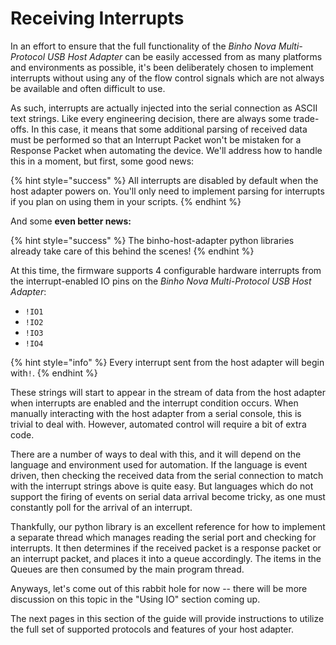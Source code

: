 # Receiving Interrupts

In an effort to ensure that the full functionality of the _Binho Nova Multi-Protocol USB Host Adapter_ can be easily accessed from as many platforms and environments as possible, it's been deliberately chosen to implement interrupts without using any of the flow control signals which are not always be available and often difficult to use.

As such, interrupts are actually injected into the serial connection as ASCII text strings. Like every engineering decision, there are always some trade-offs. In this case, it means that some additional parsing of received data must be performed so that an Interrupt Packet won't be mistaken for a Response Packet when automating the device. We'll address how to handle this in a moment, but first, some good news:

{% hint style="success" %}
All interrupts are disabled by default when the host adapter powers on. You'll only need to implement parsing for interrupts if you plan on using them in your scripts.
{% endhint %}

And some **even better news:**

{% hint style="success" %}
The binho-host-adapter python libraries already take care of this behind the scenes!
{% endhint %}

At this time, the firmware supports 4 configurable hardware interrupts from the interrupt-enabled IO pins on the _Binho Nova Multi-Protocol USB Host Adapter_:

* `!IO1`
* `!IO2`
* `!IO3`
* `!IO4`

{% hint style="info" %}
Every interrupt sent from the host adapter will begin with`!`.
{% endhint %}

These strings will start to appear in the stream of data from the host adapter when interrupts are enabled and the interrupt condition occurs. When manually interacting with the host adapter from a serial console, this is trivial to deal with. However, automated control will require a bit of extra code.

There are a number of ways to deal with this, and it will depend on the language and environment used for automation. If the language is event driven, then checking the received data from the serial connection to match with the interrupt strings above is quite easy. But languages which do not support the firing of events on serial data arrival become tricky, as one must constantly poll for the arrival of an interrupt.

Thankfully, our python library is an excellent reference for how to implement a separate thread which manages reading the serial port and checking for interrupts. It then determines if the received packet is a response packet or an interrupt packet, and places it into a queue accordingly. The items in the Queues are then consumed by the main program thread.

Anyways, let's come out of this rabbit hole for now -- there will be more discussion on this topic in the "Using IO" section coming up.

The next pages in this section of the guide will provide instructions to utilize the full set of supported protocols and features of your host adapter.

